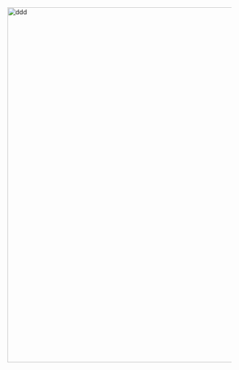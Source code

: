 <img width="800" alt="ddd" src="https://user-images.githubusercontent.com/113576529/235594253-e9aa6db1-b547-4fc2-81d0-2aabbc6edfd9.PNG">
